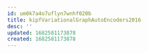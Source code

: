 ```yaml
---
id: um0k7a4o7uflyn7wnhf020b
title: kipfVariationalGraphAutoEncoders2016
desc: ''
updated: 1682581173878
created: 1682581173878
---
```

